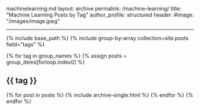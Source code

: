 machinelearning.md
layout: archive
permalink: /machine-learning/
title: "Machine Learning Posts by Tag"
author_profile: structured
header:
    #image: "/images/image.jpeg"

---

{% include base_path %}
{% include group-by-array collection=site.posts field="tags" %}

{% for tag in group_names %}
  {% assign posts = group_items[forloop.index0] %}
  <h2 id="{{ tag | slugify }}" class="archive__subtitle">{{ tag }}</h2>
  {% for post in posts %}
    {% include archive-single.html %}
  {% endfor %}
{% endfor %}

